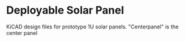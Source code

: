 # Deployable Solar Panel

KiCAD design files for prototype 1U solar panels. "Centerpanel" is the center panel 
